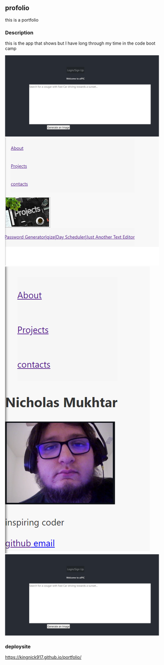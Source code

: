 ## profolio
 this is a portfolio 



 ### Description
 this is the app that shows but I have long through my time in the code boot camp

![Regex](./src/Assets/Capture.PNG)
![Regex](./src/Assets/Capture2.PNG)
![Regex](./src/Assets/Capture3.PNG)
![Regex](./src/Assets/Capture.PNG)
### deploysite
https://kingnick917.github.io/portfolio/